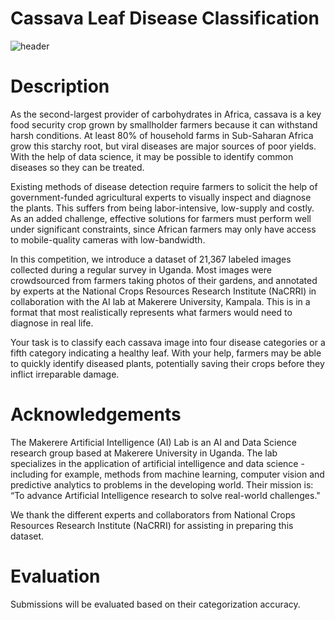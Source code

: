 # Cassava Leaf Disease Classification
![header](https://github.com/JamesSuryaPutra/Cassava-Leaf-Disease-Classification/assets/155945814/7568f323-082b-4399-ba25-afea2e9f2552)

# Description
As the second-largest provider of carbohydrates in Africa, cassava is a key food security crop grown by smallholder farmers because it can withstand harsh conditions. At least 80% of household farms in Sub-Saharan Africa grow this starchy root, but viral diseases are major sources of poor yields. With the help of data science, it may be possible to identify common diseases so they can be treated.

Existing methods of disease detection require farmers to solicit the help of government-funded agricultural experts to visually inspect and diagnose the plants. This suffers from being labor-intensive, low-supply and costly. As an added challenge, effective solutions for farmers must perform well under significant constraints, since African farmers may only have access to mobile-quality cameras with low-bandwidth.

In this competition, we introduce a dataset of 21,367 labeled images collected during a regular survey in Uganda. Most images were crowdsourced from farmers taking photos of their gardens, and annotated by experts at the National Crops Resources Research Institute (NaCRRI) in collaboration with the AI lab at Makerere University, Kampala. This is in a format that most realistically represents what farmers would need to diagnose in real life.

Your task is to classify each cassava image into four disease categories or a fifth category indicating a healthy leaf. With your help, farmers may be able to quickly identify diseased plants, potentially saving their crops before they inflict irreparable damage.

# Acknowledgements
The Makerere Artificial Intelligence (AI) Lab is an AI and Data Science research group based at Makerere University in Uganda. The lab specializes in the application of artificial intelligence and data science - including for example, methods from machine learning, computer vision and predictive analytics to problems in the developing world. Their mission is: “To advance Artificial Intelligence research to solve real-world challenges."

We thank the different experts and collaborators from National Crops Resources Research Institute (NaCRRI) for assisting in preparing this dataset.

# Evaluation
Submissions will be evaluated based on their categorization accuracy.
